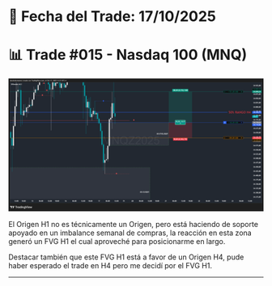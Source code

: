 # 📅 Fecha del Trade: 17/10/2025
# 📊 Trade #015 - Nasdaq 100 (MNQ)

![Gráfico del Trade](trade_015.png) <!-- Asegúrate que el nombre coincida exactamente -->

El Origen H1 no es técnicamente un Origen, pero está haciendo de soporte apoyado en un imbalance semanal de compras, la reacción en esta zona generó un FVG H1 el cual aproveché para posicionarme en largo.

Destacar también que este FVG H1 está a favor de un Origen H4, pude haber esperado el trade en H4 pero me decidí por el FVG H1.



---

